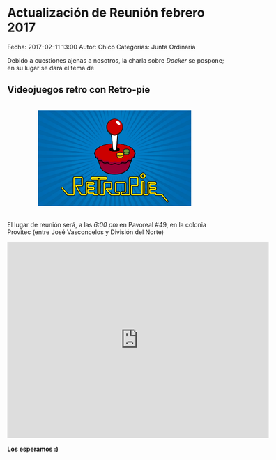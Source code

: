 Actualización de Reunión febrero 2017
==================================

Fecha: 2017-02-11 13:00
Autor:  Chico
Categorías: Junta Ordinaria

Debido a cuestiones ajenas a nosotros, la charla sobre _Docker_ se pospone; en su lugar se dará el tema de

## __Videojuegos retro con Retro-pie__

<br />

<center>
<a class="img-responsive" href="2017-02-11-actuaizacion-reunion-febrero/Retropie.png"><img class="img-responsive" style="width:70%;height:auto;margin-right:12px;" src="2017-02-11-actuaizacion-reunion-febrero/Retropie.png" alt="Retropie" width="325" height="250"></a>
</center>

<br />

El lugar de reunión será, a las _6:00 pm_ en Pavoreal #49, en la colonia Provitec (entre José Vasconcelos y División del Norte)

<iframe src="https://www.google.com/maps/embed?pb=!1m18!1m12!1m3!1d3600.330702030189!2d-103.39750578498385!3d25.527358983743586!2m3!1f0!2f0!3f0!3m2!1i1024!2i768!4f13.1!3m3!1m2!1s0x0%3A0x0!2zMjXCsDMxJzM4LjUiTiAxMDPCsDIzJzQzLjEiVw!5e0!3m2!1ses!2s!4v1486840462340" width="600" height="450" frameborder="0" style="border:0" allowfullscreen></iframe>

<br />

__Los esperamos :)__
